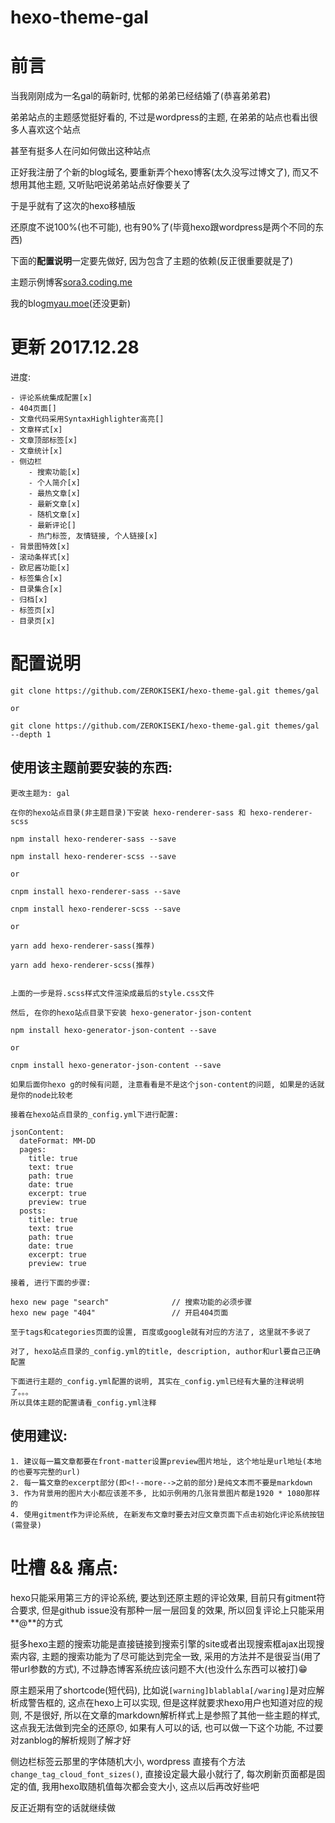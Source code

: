 # hexo-theme-gal

# 前言

当我刚刚成为一名gal的萌新时, 忧郁的弟弟已经结婚了(恭喜弟弟君)

弟弟站点的主题感觉挺好看的, 不过是wordpress的主题, 在弟弟的站点也看出很多人喜欢这个站点

甚至有挺多人在问如何做出这种站点

正好我注册了个新的blog域名, 要重新弄个hexo博客(太久没写过博文了), 而又不想用其他主题, 又听贴吧说弟弟站点好像要关了

于是乎就有了这次的hexo移植版

还原度不说100%(也不可能), 也有90%了(毕竟hexo跟wordpress是两个不同的东西)

下面的**配置说明**一定要先做好, 因为包含了主题的依赖(反正很重要就是了)

主题示例博客[sora3.coding.me](http://sora3.coding.me)

我的blog[myau.moe](http://myau.moe)(还没更新)

    
# 更新 2017.12.28

进度:

    - 评论系统集成配置[x]
    - 404页面[]
    - 文章代码采用SyntaxHighlighter高亮[]
    - 文章样式[x]
    - 文章顶部标签[x]
    - 文章统计[x]
    - 侧边栏
        - 搜索功能[x]
        - 个人简介[x]
        - 最热文章[x]
        - 最新文章[x]
        - 随机文章[x]
        - 最新评论[]
        - 热门标签, 友情链接, 个人链接[x]
    - 背景图特效[x]
    - 滚动条样式[x]    
    - 欧尼酱功能[x]
    - 标签集合[x]
    - 目录集合[x]
    - 归档[x]
    - 标签页[x]
    - 目录页[x]
    
# 配置说明

    git clone https://github.com/ZEROKISEKI/hexo-theme-gal.git themes/gal
    
    or 
    
    git clone https://github.com/ZEROKISEKI/hexo-theme-gal.git themes/gal --depth 1

## 使用该主题前要安装的东西:

    更改主题为: gal

    在你的hexo站点目录(非主题目录)下安装 hexo-renderer-sass 和 hexo-renderer-scss
    
    npm install hexo-renderer-sass --save 
    
    npm install hexo-renderer-scss --save
    
    or 
    
    cnpm install hexo-renderer-sass --save
    
    cnpm install hexo-renderer-scss --save
    
    or 
    
    yarn add hexo-renderer-sass(推荐)
    
    yarn add hexo-renderer-scss(推荐)
    
    
    上面的一步是将.scss样式文件渲染成最后的style.css文件
    
    然后, 在你的hexo站点目录下安装 hexo-generator-json-content
    
    npm install hexo-generator-json-content --save
    
    or 
    
    cnpm install hexo-generator-json-content --save
    
    如果后面你hexo g的时候有问题, 注意看看是不是这个json-content的问题, 如果是的话就是你的node比较老
    
    接着在hexo站点目录的_config.yml下进行配置:
    
    jsonContent:
      dateFormat: MM-DD
      pages:
        title: true
        text: true
        path: true
        date: true
        excerpt: true
        preview: true
      posts:
        title: true
        text: true
        path: true
        date: true
        excerpt: true
        preview: true
    
    接着, 进行下面的步骤:
    
    hexo new page "search"              // 搜索功能的必须步骤
    hexo new page "404"                 // 开启404页面
    
    至于tags和categories页面的设置, 百度或google就有对应的方法了, 这里就不多说了
    
    对了, hexo站点目录的_config.yml的title, description, author和url要自己正确配置
    
    下面进行主题的_config.yml配置的说明, 其实在_config.yml已经有大量的注释说明了。。。
    所以具体主题的配置请看_config.yml注释

## 使用建议:

    1. 建议每一篇文章都要在front-matter设置preview图片地址, 这个地址是url地址(本地的也要写完整的url)
    2. 每一篇文章的excerpt部分(即<!--more-->之前的部分)是纯文本而不要是markdown
    3. 作为背景用的图片大小都应该差不多, 比如示例用的几张背景图片都是1920 * 1080那样的
    4. 使用gitment作为评论系统, 在新发布文章时要去对应文章页面下点击初始化评论系统按钮(需登录)

# 吐槽 && 痛点:

hexo只能采用第三方的评论系统, 要达到还原主题的评论效果, 目前只有gitment符合要求, 但是github issue没有那种一层一层回复的效果, 所以回复评论上只能采用**@**的方式

挺多hexo主题的搜索功能是直接链接到搜索引擎的site或者出现搜索框ajax出现搜索内容, 主题的搜索功能为了尽可能达到完全一致, 采用的方法并不是很妥当(用了带url参数的方式), 不过静态博客系统应该问题不大(也没什么东西可以被打):grin:

原主题采用了shortcode(短代码), 比如说`[warning]blablabla[/waring]`是对应解析成警告框的, 这点在hexo上可以实现, 但是这样就要求hexo用户也知道对应的规则, 不是很好, 所以在文章的markdown解析样式上是参照了其他一些主题的样式, 这点我无法做到完全的还原:disappointed:, 如果有人可以的话, 也可以做一下这个功能, 不过要对zanblog的解析规则了解才好

侧边栏标签云那里的字体随机大小, wordpress 直接有个方法`change_tag_cloud_font_sizes()`, 直接设定最大最小就行了, 每次刷新页面都是固定的值, 我用hexo取随机值每次都会变大小, 这点以后再改好些吧

反正近期有空的话就继续做




